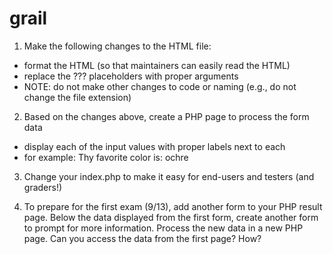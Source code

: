 # grail
1. Make the following changes to the HTML file:
- format the HTML (so that maintainers can easily read the HTML)
- replace the ??? placeholders with proper arguments
- NOTE: do not make other changes to code or naming (e.g., do not change the file extension)

2. Based on the changes above, create a PHP page to process the form data
- display each of the input values with proper labels next to each
- for example: Thy favorite color is: ochre

3. Change your index.php to make it easy for end-users and testers (and graders!)

4. To prepare for the first exam (9/13), add another form to your PHP result page.  Below the data displayed from the first form, create another form to prompt for more information.  Process the new data in a new PHP page.  Can you access the data from the first page?  How?
